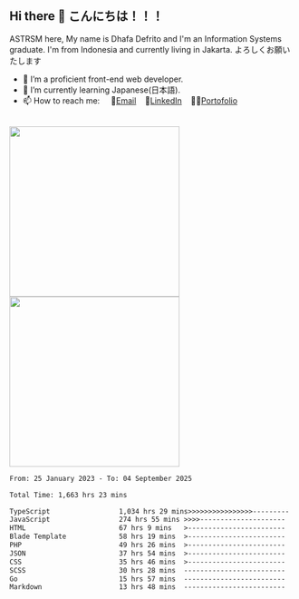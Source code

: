 ## Hi there 👋 こんにちは！！！
ASTRSM here, My name is Dhafa Defrito and I'm an Information Systems graduate. I'm from Indonesia and currently living in Jakarta. よろしくお願いたします

- 🔭 I’m a proficient front-end web developer.
- 🌱 I’m currently learning Japanese(日本語).
- 📫 How to reach me: &nbsp;&nbsp;&nbsp;&nbsp;📧[Email](ddefrito@gmail.com)&nbsp;&nbsp;&nbsp;&nbsp;💼[LinkedIn](https://www.linkedin.com/in/dhafad)&nbsp;&nbsp;&nbsp;&nbsp;👨‍🎨[Portofolio](https://ddefrito.vercel.app/)

<br>

<div align="left">
  <img src="https://media1.tenor.com/m/F96DSPtSiSgAAAAd/isekaijoucho-kamitsubaki.gif" height="300" />
	<a href="https://last.fm/user/nerumaeni"><img src="https://lastfm-recently-played.vercel.app/api?user=nerumaeni&count=5" height="300" /></a>
</div=

<!--START_SECTION:waka-->

```txt
From: 25 January 2023 - To: 04 September 2025

Total Time: 1,663 hrs 23 mins

TypeScript                 1,034 hrs 29 mins>>>>>>>>>>>>>>>>---------   62.19 %
JavaScript                 274 hrs 55 mins >>>>---------------------   16.53 %
HTML                       67 hrs 9 mins   >------------------------   04.04 %
Blade Template             58 hrs 19 mins  >------------------------   03.51 %
PHP                        49 hrs 26 mins  >------------------------   02.97 %
JSON                       37 hrs 54 mins  >------------------------   02.28 %
CSS                        35 hrs 46 mins  >------------------------   02.15 %
SCSS                       30 hrs 28 mins  -------------------------   01.83 %
Go                         15 hrs 57 mins  -------------------------   00.96 %
Markdown                   13 hrs 48 mins  -------------------------   00.83 %
```

<!--END_SECTION:waka-->
